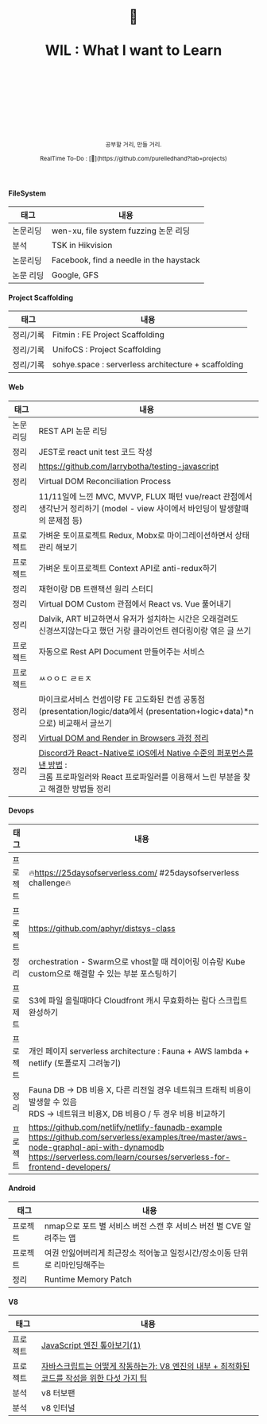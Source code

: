 <div align="center">
  <h1>
    <br/>
    <br/>
    ️📝
    <br />
    <br />
    WIL : What I want to Learn
    <br />
    <br />
    <br />
    <br />
  </h1>
  <sup>
    <br />
    <br />
    <br />
    공부할 거리, 만들 거리.
    <br />
    <br/>
   RealTime To-Do : [👻](https://github.com/purelledhand?tab=projects)
    
  </sup>
  <br />
  <br />
  <!--pre>cd demo<br/>yarn start</pre-->
  <br /></div>

#### FileSystem

| 태그      | 내용                                    |
| --------- | --------------------------------------- |
| 논문리딩  | wen-xu, file  system fuzzing 논문 리딩  |
| 분석      | TSK in Hikvision                        |
| 논문리딩  | Facebook, find a needle in the haystack |
| 논문 리딩 | Google, GFS                             |

#### Project Scaffolding

| 태그      | 내용                                                |
| --------- | --------------------------------------------------- |
| 정리/기록 | Fitmin : FE Project Scaffolding                     |
| 정리/기록 | UnifoCS : Project Scaffolding                       |
| 정리/기록 | sohye.space : serverless architecture + scaffolding |

#### Web

| 태그     | 내용                                                         |
| -------- | ------------------------------------------------------------ |
| 논문리딩 | REST API 논문 리딩                                           |
| 정리     | JEST로 react unit test 코드 작성                             |
| 정리     | https://github.com/larrybotha/testing-javascript             |
| 정리     | Virtual DOM Reconciliation Process                           |
| 정리     | 11/11일에 느낀 MVC, MVVP, FLUX 패턴 vue/react 관점에서<br> 생각난거 정리하기 (model - view 사이에서 바인딩이 발생할때의 문제점 등) |
| 프로젝트 | 가벼운 토이프로젝트 Redux, Mobx로 마이그레이션하면서 상태관리 해보기 |
| 프로젝트 | 가벼운 토이프로젝트 Context API로 anti-redux하기             |
| 정리     | 재현이랑 DB 트랜잭션 원리 스터디                             |
| 정리     | Virtual DOM Custom 관점에서 React vs. Vue 풀어내기                            |
| 정리     | Dalvik, ART 비교하면서 유저가 설치하는 시간은 오래걸려도<br>  신경쓰지않는다고 했던 거랑 클라이언트 렌더링이랑 엮은 글 쓰기 |
| 프로젝트 | 자동으로 Rest API Document 만들어주는 서비스                 |
| 프로젝트 | ㅆㅇㅇㄷ ㄹㅌㅈ                                              |
| 정리     | 마이크로서비스 컨셉이랑 FE 고도화된 컨셉 공통점<br> (presentation/logic/data에서 (presentation+logic+data)*n으로) 비교해서 글쓰기 |
| 정리     | [Virtual DOM and Render in Browsers 과정 정리](Web/fe-and-virtual-dom.md) |
| 정리     | [Discord가 React-Native로 iOS에서 Native 수준의 퍼포먼스를 낸 방법](https://blog.discordapp.com/how-discord-achieves-native-ios-performance-with-react-native-390c84dcd502) : <br> 크롬 프로파일러와 React 프로파일러를 이용해서 느린 부분을 찾고 해결한 방법들 정리 |

#### Devops

| 태그     | 내용                                                         |
| -------- | ------------------------------------------------------------ |
| 프로젝트 | 🔥https://25daysofserverless.com/ #25daysofserverless challenge🔥 |
| 프로젝트 | https://github.com/aphyr/distsys-class                       |
| 정리     | orchestration - Swarm으로 vhost할 때 레이어링 이슈랑 Kube custom으로 해결할 수 있는 부분 포스팅하기 |
| 프로제트 | S3에 파일 올릴때마다 Cloudfront 캐시 무효화하는 람다 스크립트 완성하기 |
| 프로젝트 | 개인 페이지 serverless architecture : Fauna + AWS lambda + netlify (토폴로지 그려놓기) |
| 정리     | Fauna DB -> DB 비용 X, 다른 리전일 경우 네트워크 트래픽 비용이 발생할 수 있음<br> RDS -> 네트워크 비용X, DB 비용O / 두 경우 비용 비교하기 |
| 프로젝트 | https://github.com/netlify/netlify-faunadb-example<br/>https://github.com/serverless/examples/tree/master/aws-node-graphql-api-with-dynamodb<br/>https://serverless.com/learn/courses/serverless-for-frontend-developers/ |

#### Android

| 태그     | 내용                                                         |
| -------- | ------------------------------------------------------------ |
| 프로젝트 | nmap으로 포트 별 서비스 버전 스캔 후 서비스 버전 별 CVE 알려주는 앱 |
| 프로젝트 | 여권 안잃어버리게 최근장소 적어놓고 일정시간/장소이동 단위로 리마인딩해주는 |
| 정리 | Runtime Memory Patch |

#### V8

| 태그     | 내용                                                         |
| -------- | ------------------------------------------------------------ |
| 프로젝트 | [JavaScript 엔진 톺아보기(1)](https://velog.io/@godori/JavaScript-engine-1) |
| 프로젝트 | [자바스크립트는 어떻게 작동하는가: V8 엔진의 내부 + 최적화된 코드를 작성을 위한 다섯 가지 팁](https://engineering.huiseoul.com/%EC%9E%90%EB%B0%94%EC%8A%A4%ED%81%AC%EB%A6%BD%ED%8A%B8%EB%8A%94-%EC%96%B4%EB%96%BB%EA%B2%8C-%EC%9E%91%EB%8F%99%ED%95%98%EB%8A%94%EA%B0%80-v8-%EC%97%94%EC%A7%84%EC%9D%98-%EB%82%B4%EB%B6%80-%EC%B5%9C%EC%A0%81%ED%99%94%EB%90%9C-%EC%BD%94%EB%93%9C%EB%A5%BC-%EC%9E%91%EC%84%B1%EC%9D%84-%EC%9C%84%ED%95%9C-%EB%8B%A4%EC%84%AF-%EA%B0%80%EC%A7%80-%ED%8C%81-6c6f9832c1d9) |
| 분석     | v8 터보팬                                                    |
| 분석     | v8 인터널                                                    |
